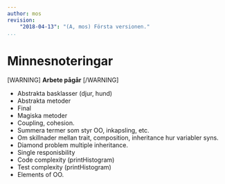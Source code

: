 ```yaml
---
author: mos
revision:
    "2018-04-13": "(A, mos) Första versionen."
...
```

Minnesnoteringar
==================================

[WARNING]
**Arbete pågår**
[/WARNING]

* Abstrakta basklasser (djur, hund)
* Abstrakta metoder
* Final
* Magiska metoder
* Coupling, cohesion.
* Summera termer som styr OO, inkapsling, etc.
* Om skillnader mellan trait, composition, inheritance hur variabler syns.
* Diamond problem multiple inheritance.
* Single responisbility
* Code complexity (printHistogram)
* Test complexity (printHistogram)
* Elements of OO.

